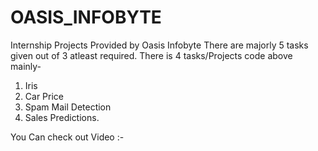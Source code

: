 # OASIS_INFOBYTE
Internship Projects Provided by Oasis Infobyte
There are majorly 5 tasks given out of 3 atleast required. 
There is 4 tasks/Projects code above mainly-
1. Iris
2. Car Price
3. Spam Mail Detection
4. Sales Predictions.

You Can check out Video :- 
